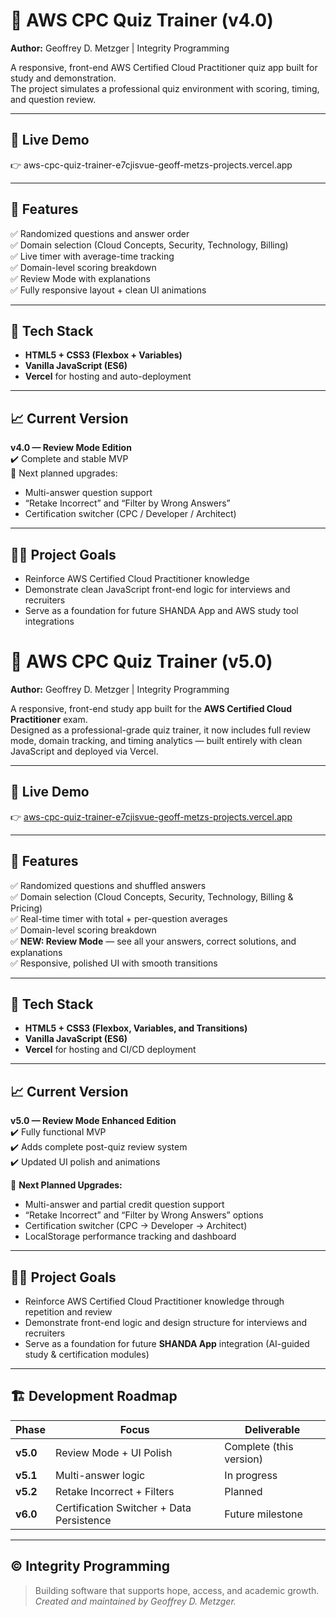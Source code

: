 # 📘 AWS CPC Quiz Trainer (v4.0)

**Author:** Geoffrey D. Metzger | Integrity Programming  

A responsive, front-end AWS Certified Cloud Practitioner quiz app built for study and demonstration.  
The project simulates a professional quiz environment with scoring, timing, and question review.

---

## 🚀 Live Demo
👉 aws-cpc-quiz-trainer-e7cjisvue-geoff-metzs-projects.vercel.app

---

## 🧠 Features
✅ Randomized questions and answer order  
✅ Domain selection (Cloud Concepts, Security, Technology, Billing)  
✅ Live timer with average-time tracking  
✅ Domain-level scoring breakdown  
✅ Review Mode with explanations  
✅ Fully responsive layout + clean UI animations  

---

## 🧰 Tech Stack
- **HTML5 + CSS3 (Flexbox + Variables)**
- **Vanilla JavaScript (ES6)**
- **Vercel** for hosting and auto-deployment  

---

## 📈 Current Version
**v4.0 — Review Mode Edition**  
✔️ Complete and stable MVP  
🧩 Next planned upgrades:
- Multi-answer question support  
- “Retake Incorrect” and “Filter by Wrong Answers”  
- Certification switcher (CPC / Developer / Architect)

---

## 🧑‍💻 Project Goals
- Reinforce AWS Certified Cloud Practitioner knowledge  
- Demonstrate clean JavaScript front-end logic for interviews and recruiters  
- Serve as a foundation for future SHANDA App and AWS study tool integrations
# 📘 AWS CPC Quiz Trainer (v5.0)

**Author:** Geoffrey D. Metzger | Integrity Programming  

A responsive, front-end study app built for the **AWS Certified Cloud Practitioner** exam.  
Designed as a professional-grade quiz trainer, it now includes full review mode, domain tracking, and timing analytics — built entirely with clean JavaScript and deployed via Vercel.

---

## 🚀 Live Demo  
👉 [aws-cpc-quiz-trainer-e7cjisvue-geoff-metzs-projects.vercel.app](https://aws-cpc-quiz-trainer-e7cjisvue-geoff-metzs-projects.vercel.app)

---

## 🧠 Features  

✅ Randomized questions and shuffled answers  
✅ Domain selection (Cloud Concepts, Security, Technology, Billing & Pricing)  
✅ Real-time timer with total + per-question averages  
✅ Domain-level scoring breakdown  
✅ **NEW: Review Mode** — see all your answers, correct solutions, and explanations  
✅ Responsive, polished UI with smooth transitions  

---

## 🧰 Tech Stack  

- **HTML5 + CSS3 (Flexbox, Variables, and Transitions)**  
- **Vanilla JavaScript (ES6)**  
- **Vercel** for hosting and CI/CD deployment  

---

## 📈 Current Version  
**v5.0 — Review Mode Enhanced Edition**  
✔️ Fully functional MVP  
✔️ Adds complete post-quiz review system  
✔️ Updated UI polish and animations  

🧩 **Next Planned Upgrades:**  
- Multi-answer and partial credit question support  
- “Retake Incorrect” and “Filter by Wrong Answers” options  
- Certification switcher (CPC → Developer → Architect)  
- LocalStorage performance tracking and dashboard  

---

## 🧑‍💻 Project Goals  

- Reinforce AWS Certified Cloud Practitioner knowledge through repetition and review  
- Demonstrate front-end logic and design structure for interviews and recruiters  
- Serve as a foundation for future **SHANDA App** integration (AI-guided study & certification modules)  

---

## 🏗️ Development Roadmap  

| Phase | Focus | Deliverable |
|-------|--------|-------------|
| **v5.0** | Review Mode + UI Polish | Complete (this version) |
| **v5.1** | Multi-answer logic | In progress |
| **v5.2** | Retake Incorrect + Filters | Planned |
| **v6.0** | Certification Switcher + Data Persistence | Future milestone |

---

## © Integrity Programming  
> Building software that supports hope, access, and academic growth.  
> *Created and maintained by Geoffrey D. Metzger.*
